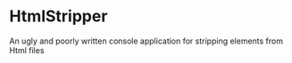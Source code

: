 # HtmlStripper
An ugly and poorly written console application for stripping elements from Html files
